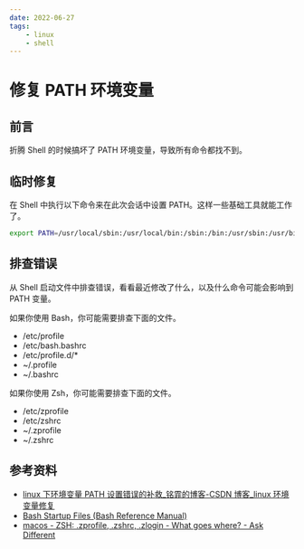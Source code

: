 ```yaml
---
date: 2022-06-27
tags:
    - linux
    - shell
---
```


# 修复 PATH 环境变量

## 前言

折腾 Shell 的时候搞坏了 PATH 环境变量，导致所有命令都找不到。

## 临时修复

在 Shell 中执行以下命令来在此次会话中设置 PATH。这样一些基础工具就能工作了。

```bash
export PATH=/usr/local/sbin:/usr/local/bin:/sbin:/bin:/usr/sbin:/usr/bin
```

## 排查错误

从 Shell 启动文件中排查错误，看看最近修改了什么，以及什么命令可能会影响到 PATH 变量。

如果你使用 Bash，你可能需要排查下面的文件。

- /etc/profile
- /etc/bash.bashrc
- /etc/profile.d/*
- ~/.profile
- ~/.bashrc

如果你使用 Zsh，你可能需要排查下面的文件。

- /etc/zprofile
- /etc/zshrc
- ~/.zprofile
- ~/.zshrc

## 参考资料

- [linux 下环境变量 PATH 设置错误的补救\_铭霏的博客-CSDN 博客\_linux 环境变量修复](https://blog.csdn.net/u012102306/article/details/51036561)
- [Bash Startup Files (Bash Reference Manual)](https://www.gnu.org/software/bash/manual/html_node/Bash-Startup-Files.html)
- [macos - ZSH: .zprofile, .zshrc, .zlogin - What goes where? - Ask Different](https://apple.stackexchange.com/questions/388622/zsh-zprofile-zshrc-zlogin-what-goes-where)
